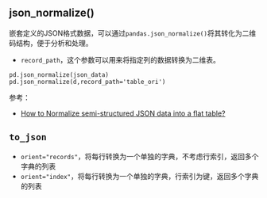 ## json_normalize()

嵌套定义的JSON格式数据，可以通过`pandas.json_normalize()`将其转化为二维码结构，便于分析和处理。

- `record_path`，这个参数可以用来将指定列的数据转换为二维表。 

```
pd.json_normalize(json_data)
pd.json_normalize(d,record_path='table_ori')
```

参考：

- [How to Normalize semi-structured JSON data into a flat table?](https://www.askpython.com/python-modules/pandas/normalize-json-flat-table)

## `to_json`

- `orient="records"`，将每行转换为一个单独的字典，不考虑行索引，返回多个字典的列表
- `orient="index"`，将每行转换为一个单独的字典，行索引为键，返回多个字典的列表
